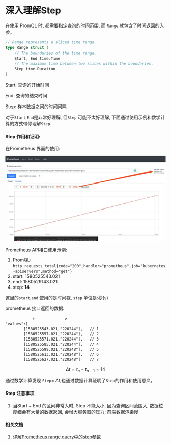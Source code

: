 # 深入理解Step

在使用 PromQL 时, 都需要指定查询的时间范围, 而 `Range` 就包含了时间返回的入参。

```go
// Range represents a sliced time range.
type Range struct {
	// The boundaries of the time range.
	Start, End time.Time
	// The maximum time between two slices within the boundaries.
	Step time.Duration
}
```
Start: 查询的开始时间

End: 查询的结束时间

Step: 样本数据之间的时间间隔

对于`Start`,`End`是非常好理解, 但`Step` 可能不太好理解, 下面通过使用示例和数学计算的方式带你理解`Step`.

#### Step 作用和证明:

在Prometheus 界面的使用:

![Prometheus 界面使用](/promql/principle/step.jpg)

Prometheus API接口使用示例:

1. PromQL: `http_requests_total{code="200",handler="prometheus",job="kubernetes-apiservers",method="get"}`
2. start: 1580525543.021
3. end: 1580529143.021
4. step: **14**

这里的`start`,`end` 使用的是时间戳, `step` 单位是:秒(s)

prometheus 接口返回的数据:
```
            t             v
"values":[
        [1580525543.021,"220244"],   // 1
        [1580525557.021,"220244"],   // 2
        [1580525571.021,"220244"],   // 3
        [1580525585.021,"220244"],   // 4
        [1580525599.021,"220248"],   // 5
        [1580525613.021,"220248"],   // 6
        [1580525627.021,"220248"]    // 7
```

$$\Delta t = t_n - t_{n-1} = 14 $$

通过数学计算发现 `Step`= $\Delta t$,也通过数据计算证明了`Step`的作用和使用意义。

#### Step 注意事项
1. 当Start ~ End 的区间非常大时, Step 不能太小, 因为查询区间范围大, 数据粒度细会有大量的数据返回, 会增大服务器的压力; 前端数据渲染慢

#### 相关文档

1. [详解Prometheus range query中的step参数](https://yq.aliyun.com/articles/683127)